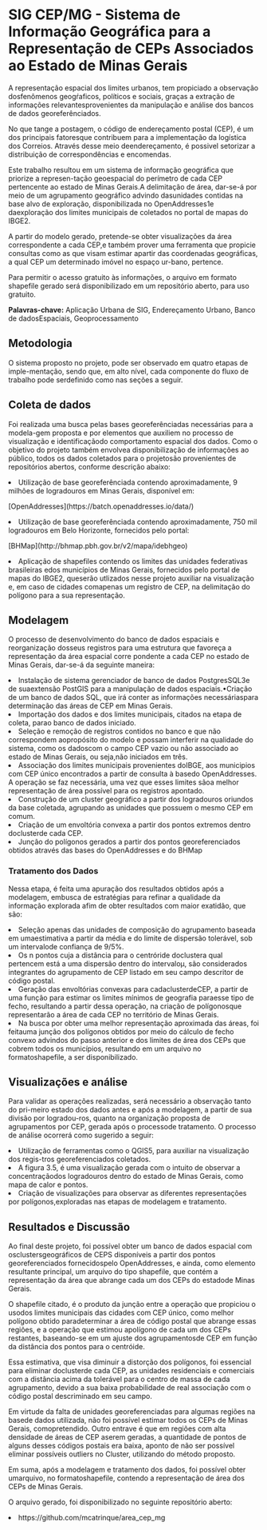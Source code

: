 # SIG CEP/MG - Sistema de Informação Geográfica para a Representação de CEPs Associados ao Estado de Minas Gerais

<p> A representação espacial dos limites urbanos, tem propiciado a observação dosfenômenos geogŕaficos, políticos e sociais, graças a extração de informações relevantesprovenientes da manipulação e análise dos bancos de dados georeferênciados. </p>

<p> No que tange a postagem, o código de endereçamento postal (CEP), é um dos principais fatoresque contribuem para a implementação da logística dos Correios. Através desse meio deendereçamento, é possivel setorizar a distribuição de correspondências e encomendas. </p>

<p> Este trabalho resultou em um sistema de informação geográfica que priorize a represen-tação geoespacial do perímetro de cada CEP pertencente ao estado de Minas Gerais.A delimitação de área, dar-se-á por meio de um agrupamento geográfico advindo dasunidades contidas na base alvo de exploração, disponibilizada no OpenAddresses1e daexploração dos limites municipais de coletados no portal de mapas do IBGE2. </p>

<p> A partir do modelo gerado, pretende-se obter visualizações da área correspondente a cada CEP,e também prover uma ferramenta que propicie consultas como as que visam estimar apartir das coordenadas geográficas, a qual CEP um determinado imóvel no espaço ur-bano, pertence. </p>

<p> Para permitir o acesso gratuito às informações, o arquivo em formato shapefile gerado será disponibilizado em um repositório aberto, para uso gratuito. </p>
  
**Palavras-chave:** Aplicação Urbana de SIG, Endereçamento Urbano, Banco de dadosEspaciais, Geoprocessamento
  
  ## Metodologia
  O sistema proposto no projeto, pode ser observado em quatro etapas de imple-mentação, sendo que, em alto nível, cada componente do fluxo de trabalho pode serdefinido como nas seções a seguir.
  
 ## Coleta de dados
Foi realizada uma busca pelas bases georeferênciadas necessárias para a modela-gem proposta e por elementos que auxiliem no processo de visualização e identificaçãodo comportamento espacial dos dados. Como o objetivo do projeto também envolvea disponibilização de informações ao público, todos os dados coletados para o projetosão provenientes de repositórios abertos, conforme descrição abaixo: 
 <li> Utilização de base georeferênciada contendo aproximadamente, 9 milhões de logradouros em Minas Gerais, disponível em:
  <p> [OpenAddresses](https://batch.openaddresses.io/data/)<p> </li>
 <li> Utilização de base georeferênciada contendo aproximadamente, 750 mil logradouros em Belo Horizonte, fornecidos pelo portal:
  <p> [BHMap](http://bhmap.pbh.gov.br/v2/mapa/idebhgeo)<p> </li>
 <li> Aplicação de shapefiles contendo os limites das unidades federativas brasileiras edos municípios de Minas Gerais, fornecidos pelo portal de mapas do IBGE2, queserão utlizados nesse projeto auxiliar na visualização e, em caso de cidades comapenas um registro de CEP, na delimitação do polígono para a sua representação. </li>
 
 ## Modelagem
O processo de desenvolvimento do banco de dados espaciais e reorganização dosseus registros para uma estrutura que favoreça a representação da área espacial corre pondente a cada CEP no estado de Minas Gerais, dar-se-á da seguinte maneira: 
<li> Instalação de sistema gerenciador de banco de dados PostgresSQL3e de suaextensão PostGIS para a manipulação de dados espaciais.•Criação de um banco de dados SQL, que irá conter as informações necessáriaspara determinação das áreas de CEP em Minas Gerais. </li>
<li> Importação dos dados e dos limites municipais, citados na etapa de coleta, parao banco de dados iniciado. </li>
<li> Seleção e remoção de registros contidos no banco e que não correspondem aopropósito do modelo e possam interferir na qualidade do sistema, como os dadoscom o campo CEP vazio ou não associado ao estado de Minas Gerais, ou seja,não iniciados em três. </li>
<li> Associação dos limites municipais provenientes doIBGE, aos municipios com CEP único encontrados a partir de consulta à basedo OpenAddresses. A operação se faz necessária, uma vez que esses limites sãoa melhor representação de área possível para os registros apontado. </li>
<li> Construção de um cluster geográfico a partir dos logradouros oriundos da base coletada, agrupando as unidades que possuem o mesmo CEP em comum. </li>
<li> Criação de um envoltória convexa a partir dos pontos extremos dentro doclusterde cada CEP. </li>
<li> Junção do polígonos gerados a partir dos pontos georeferenciados obtidos através das bases do OpenAddresses e do BHMap </li>

### Tratamento dos Dados
Nessa etapa, é feita uma apuração dos resultados obtidos após a modelagem, embusca de estratégias para refinar a qualidade da informação explorada afim de obter resultados com maior exatidão, que são: 
<li> Seleção apenas das unidades de composição do agrupamento baseada em umaestimativa a partir da média e do limite de dispersão tolerável, sob um intervalode confiança de 9/5%. </li>
<li> Os n pontos cuja a distância para o centróride doclustera qual pertencem está a uma dispersão dentro do intervaloμ, são considerados integrantes do agrupamento de CEP listado em seu campo descritor de código postal. </li>
<li> Geração das envoltórias convexas para cadaclusterdeCEP, a partir de uma função para estimar os limites mínimos de geografia paraesse tipo de fecho, resultando a partir dessa operação, na criação de polígonosque representarão a área de cada CEP no território de Minas Gerais. </li>
<li> Na busca por obter uma melhor representação aproximada das áreas, foi feitauma junção dos polígonos obtidos por meio do cálculo de fecho convexo advindos do passo anterior e dos limites de área dos CEPs que cobrem todos os municípios, resultando em um arquivo no formatoshapefile, a ser disponibilizado. </li>

## Visualizações e análise
Para validar as operações realizadas, será necessário a observação tanto do pri-meiro estado dos dados antes e após a modelagem, a partir de sua divisão por logradou-ros, quanto na organização proposta de agrupamentos por CEP, gerada após o processode tratamento. O processo de análise ocorrerá como sugerido a seguir:
<li> Utilização de ferramentas como o QGIS5, para auxiliar na visualização dos regis-tros georeferenciados coletados. </li>
<li> A figura 3.5, é uma visualização gerada com o intuito de observar a concentraçãodos logradouros dentro do estado de Minas Gerais, como mapa de calor e pontos. </li>
<li> Criação de visualizações para observar as diferentes representações por polígonos,exploradas nas etapas de modelagem e tratamento. </li>

## Resultados e Discussão
<p> Ao final deste projeto, foi possível obter um banco de dados espacial com osclustersgeográficos de CEPS disponíveis a partir dos pontos georeferenciados fornecidospelo OpenAddresses, e ainda, como elemento resultante principal, um arquivo do tipo shapefile, que contém a representação da área que abrange cada um dos CEPs do estadode Minas Gerais. </p>
<p> O shapefile citado, é o produto da junção entre a operação que propiciou o usodos limites municipais das cidades com CEP único, como melhor polígono obtido paradeterminar a área de código postal que abrange essas regiões, e a operação que estimou apolígono de cada um dos CEPs restantes, baseando-se em um ajuste dos agrupamentosde CEP em função da distância dos pontos para o centróide. </p>
<p> Essa estimativa, que visa diminuir a distorção dos polígonos, foi essencial para eliminar doclusterde cada CEP, as unidades residenciais e comerciais com a distância acima da tolerável para o centro de massa de cada agrupamento, devido a sua baixa probabilidade de real associação com o código postal descriminado em seu campo. </p>
<p> Em virtude da falta de unidades georeferenciadas para algumas regiões na basede dados utilizada, não foi possível estimar todos os CEPs de Minas Gerais, comopretendido. Outro entrave é que em regiões com alta densidade de áreas de CEP aserem geradas, a quantidade de pontos de alguns desses códigos postais era baixa, aponto de não ser possível eliminar possíveis outliers no Cluster, utilizando do método proposto. </p>
<p> Em suma, após a modelagem e tratamento dos dados, foi possível obter umarquivo, no formatoshapefile, contendo a representação de área dos CEPs de Minas Gerais. </p>
 <p> O arquivo gerado, foi disponibilizado no seguinte repositório aberto: </p>
 <li> https://github.com/mcatrinque/area_cep_mg </li>
